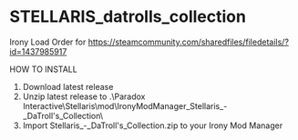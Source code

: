 # STELLARIS_datrolls_collection
Irony Load Order for https://steamcommunity.com/sharedfiles/filedetails/?id=1437985917

HOW TO INSTALL
1. Download latest release
2. Unzip latest release to .\Paradox Interactive\Stellaris\mod\IronyModManager_Stellaris_-_DaTroll's_Collection\
3. Import Stellaris_-_DaTroll's_Collection.zip to your Irony Mod Manager

